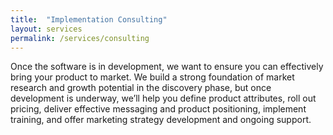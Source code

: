 ```yaml
---
title:  "Implementation Consulting"
layout: services
permalink: /services/consulting
---
```

Once the software is in development, we want to ensure you can effectively bring your product to market. We build a strong foundation of market research and growth potential in the discovery phase, but once development is underway, we’ll help you define product attributes, roll out pricing, deliver effective messaging and product positioning, implement training, and offer marketing strategy development and ongoing support.